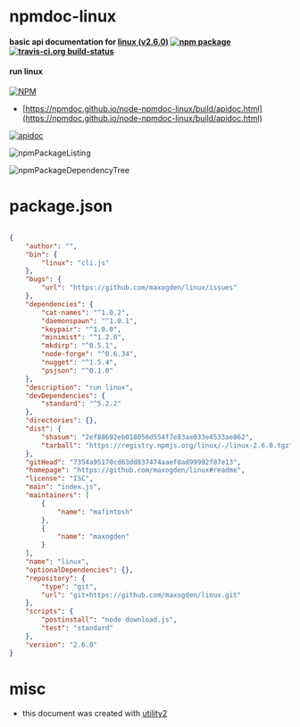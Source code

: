 # npmdoc-linux

#### basic api documentation for  [linux (v2.6.0)](https://github.com/maxogden/linux#readme)  [![npm package](https://img.shields.io/npm/v/npmdoc-linux.svg?style=flat-square)](https://www.npmjs.org/package/npmdoc-linux) [![travis-ci.org build-status](https://api.travis-ci.org/npmdoc/node-npmdoc-linux.svg)](https://travis-ci.org/npmdoc/node-npmdoc-linux)

#### run linux

[![NPM](https://nodei.co/npm/linux.png?downloads=true&downloadRank=true&stars=true)](https://www.npmjs.com/package/linux)

- [https://npmdoc.github.io/node-npmdoc-linux/build/apidoc.html](https://npmdoc.github.io/node-npmdoc-linux/build/apidoc.html)

[![apidoc](https://npmdoc.github.io/node-npmdoc-linux/build/screenCapture.buildCi.browser.%252Ftmp%252Fbuild%252Fapidoc.html.png)](https://npmdoc.github.io/node-npmdoc-linux/build/apidoc.html)

![npmPackageListing](https://npmdoc.github.io/node-npmdoc-linux/build/screenCapture.npmPackageListing.svg)

![npmPackageDependencyTree](https://npmdoc.github.io/node-npmdoc-linux/build/screenCapture.npmPackageDependencyTree.svg)



# package.json

```json

{
    "author": "",
    "bin": {
        "linux": "cli.js"
    },
    "bugs": {
        "url": "https://github.com/maxogden/linux/issues"
    },
    "dependencies": {
        "cat-names": "^1.0.2",
        "daemonspawn": "^1.0.1",
        "keypair": "^1.0.0",
        "minimist": "^1.2.0",
        "mkdirp": "^0.5.1",
        "node-forge": "^0.6.34",
        "nugget": "^1.5.4",
        "psjson": "^0.1.0"
    },
    "description": "run linux",
    "devDependencies": {
        "standard": "^5.2.2"
    },
    "directories": {},
    "dist": {
        "shasum": "2ef88692eb018056d554f7e83ae033e4533ae862",
        "tarball": "https://registry.npmjs.org/linux/-/linux-2.6.0.tgz"
    },
    "gitHead": "7354a95170cd63dd837474aaef8ad99992f87e13",
    "homepage": "https://github.com/maxogden/linux#readme",
    "license": "ISC",
    "main": "index.js",
    "maintainers": [
        {
            "name": "mafintosh"
        },
        {
            "name": "maxogden"
        }
    ],
    "name": "linux",
    "optionalDependencies": {},
    "repository": {
        "type": "git",
        "url": "git+https://github.com/maxogden/linux.git"
    },
    "scripts": {
        "postinstall": "node download.js",
        "test": "standard"
    },
    "version": "2.6.0"
}
```



# misc
- this document was created with [utility2](https://github.com/kaizhu256/node-utility2)
